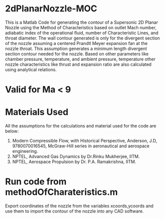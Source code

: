 # 2dPlanarNozzle-MOC
This is a Matlab Code for generating the contour of a Supersonic 2D Planar Nozzle using the Method of Characteristics based on outlet Mach number, adiabatic index of the operational fluid, number of Characteristic Lines, and throat diameter. The wall contour generated is only for the divergent section of the nozzle assuming a centered Prandtl Meyer expansion fan at the nozzle throat. This assumption generates a minimum length divergent section contour needed for the nozzle. Based on other parameters like chamber pressure, temperature, and ambient pressure, temperature other nozzle characteristics like thrust and expansion ratio are also calculated using analytical relations. 

# Valid for Ma < 9

# Materials Used
All the assumptions for the calculations and material used for the code are below:
1. Modern Compressible Flow, with Historical Perspective, Anderson, J.D, 9780070016545, McGraw-Hill series in aeronautical and aerospace engineering.
2. NPTEL, Advanced Gas Dynamics by Dr.Rinku Mukherjee, IITM.
3. NPTEL, Aerospace Propulsion by Dr. P.A. Ramakrishna, IITM.

# Run code from methodOfCharateristics.m
Export coordinates of the nozzle from the variables xcoords,ycoords and use them to import the contour of the nozzle into any CAD software.
